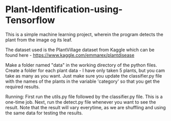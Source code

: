 # Plant-Identification-using-Tensorflow

This is a simple machine learning project, wherein the program detects the plant from the image og its leaf. 

The dataset used is the PlantVillage dataset from Kaggle which can be found here - https://www.kaggle.com/emmarex/plantdisease

Make a folder named "data" in the working directory of the python files. Create a folder for each plant data - I have only taken 5 plants, but you cam take as many as you want. 
Just make sure you update the classifier.py file with the names of the plants in the variable 'category' so that you get the required results. 

Running:
First run the utils.py file followed by the classifier.py file. This is a one-time job. 
Next, run the detect.py file whenever you want to see the result. Note that the result will vary everytime, as we are shuffling and using the same data for testing the results.
